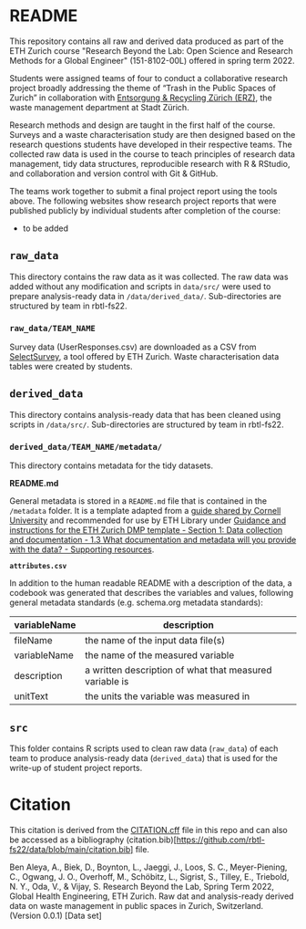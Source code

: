 # README

This repository contains all raw and derived data produced as part of the ETH Zurich course "Research Beyond the Lab: Open Science and Research Methods for a Global Engineer" (151-8102-00L) offered in spring term 2022. 

Students were assigned teams of four to conduct a collaborative research project broadly addressing the theme of “Trash in the Public Spaces of Zurich” in collaboration with [Entsorgung & Recycling Zürich (ERZ)](https://www.stadt-zuerich.ch/ted/de/index/entsorgung_recycling.html), the waste management department at Stadt Zürich.

Research methods and design are taught in the first half of the course. Surveys and a waste characterisation study are then designed based on the research questions students have developed in their respective teams. The collected raw data is used in the course to teach principles of research data management, tidy data structures, reproducible research with R & RStudio, and collaboration and version control with Git & GitHub.

The teams work together to submit a final project report using the tools above. The following websites show research project reports that were published publicly by individual students after completion of the course:

- to be added

## `raw_data`

This directory contains the raw data as it was collected. The raw data was added without any modification and scripts in `data/src/` were used to prepare analysis-ready data in `/data/derived_data/`.  Sub-directories are structured by team in rbtl-fs22.

### `raw_data/TEAM_NAME`

Survey data (UserResponses.csv) are downloaded as a CSV from [SelectSurvey](https://selectsurvey.ethz.ch/), a tool offered by ETH Zurich. Waste characterisation data tables were created by students. 

## `derived_data`

This directory contains analysis-ready data that has been cleaned using scripts in `/data/src/`. Sub-directories are structured by team in rbtl-fs22.

### `derived_data/TEAM_NAME/metadata/`

This directory contains metadata for the tidy datasets. 

**README.md**

General metadata is stored in a `README.md` file that is contained in the `/metadata` folder. It is a template adapted from a [guide shared by Cornell University](https://data.research.cornell.edu/content/readme) and recommended for use by ETH Library under [Guidance and instructions for the ETH Zurich DMP template - Section 1: Data collection and documentation - 1.3 What documentation and metadata will you provide with the data? - Supporting resources](https://documentation.library.ethz.ch/display/DD/Data+Management+Plan+Instructions+for+ETH+Zurich+Researchers).

**`attributes.csv`**  

In addition to the human readable README with a description of the data, a codebook was generated that describes the variables and values, following general metadata standards (e.g. schema.org metadata standards): 

| variableName | description                                             |
|--------------|---------------------------------------------------------|
| fileName     | the name of the input data file(s)                      |
| variableName | the name of the measured variable                       |
| description  | a written description of what that measured variable is |
| unitText     | the units the variable was measured in                  |


## `src`

This folder contains R scripts used to clean raw data (`raw_data`) of each team to produce analysis-ready data (`derived_data`) that is used for the write-up of student project reports.

# Citation

This citation is derived from the [CITATION.cff](https://github.com/rbtl-fs22/data/blob/main/CITATION.cff) file in this repo and can also be accessed as a bibliography (citation.bib)[https://github.com/rbtl-fs22/data/blob/main/citation.bib] file. 

Ben Aleya, A., Biek, D., Boynton, L., Jaeggi, J., Loos, S. C., Meyer-Piening, C., Ogwang, J. O., Overhoff, M., Schöbitz, L., Sigrist, S., Tilley, E., Triebold, N. Y., Oda, V., & Vijay, S. Research Beyond the Lab, Spring Term 2022, Global Health Engineering, ETH Zurich. Raw dat and analysis-ready derived data on waste management in public spaces in Zurich, Switzerland. (Version 0.0.1) [Data set]
